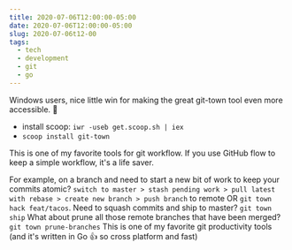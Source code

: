 ```yaml
---
title: 2020-07-06T12:00:00-05:00
date: 2020-07-06T12:00:00-05:00
slug: 2020-07-06t12-00
tags:
  - tech
  - development
  - git
  - go
---
```

Windows users, nice little win for making the great git-town tool even more accessible. 🎉

* install scoop: `iwr -useb get.scoop.sh | iex`
* `scoop install git-town`

This is one of my favorite tools for git workflow. If you use GitHub flow to keep a simple workflow, it's a life saver. 

For example, on a branch and need to start a new bit of work to keep your commits atomic? `switch to master > stash pending work > pull latest with rebase > create new branch > push branch` to remote OR `git town hack feat/tacos`. Need to squash commits and ship to master? `git town ship` What about prune all those remote branches that have been merged? `git town prune-branches` This is one of my favorite git productivity tools (and it's written in Go 👍  so cross platform and fast)
